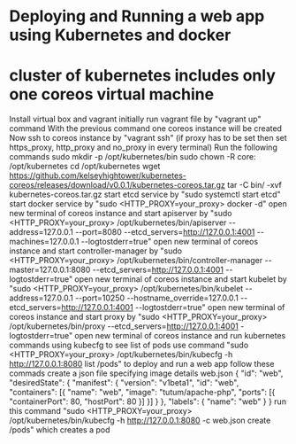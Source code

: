 Deploying and Running a web app using Kubernetes and docker
==================
cluster of kubernetes includes only one coreos virtual machine
==================

Install virtual box and vagrant initially
run vagrant file by "vagrant up" command
With the previous command one coreos instance will be created
Now ssh to coreos instance by "vagrant ssh"
(if proxy has to be set then set https_proxy, http_proxy and no_proxy in every terminal)
Run the following commands 
	sudo mkdir -p /opt/kubernetes/bin 
	sudo chown -R core: /opt/kubernetes
	cd /opt/kubernetes
	wget https://github.com/kelseyhightower/kubernetes-coreos/releases/download/v0.0.1/kubernetes-coreos.tar.gz
	tar -C bin/ -xvf kubernetes-coreos.tar.gz
	start etcd service by "sudo systemctl start etcd"
	start docker service by "sudo <HTTP_PROXY=your_proxy> docker -d"
	open new terminal of coreos instance and start apiserver by "sudo <HTTP_PROXY=your_proxy> /opt/kubernetes/bin/apiserver --address=127.0.0.1 --port=8080 --etcd_servers=http://127.0.0.1:4001 --machines=127.0.0.1 --logtostderr=true"
	open new terminal of coreos instance and start controller-manager by "sudo <HTTP_PROXY=your_proxy> /opt/kubernetes/bin/controller-manager --master=127.0.0.1:8080 --etcd_servers=http://127.0.0.1:4001 --logtostderr=true"
	open new terminal of coreos instance and start kubelet by "sudo <HTTP_PROXY=your_proxy> /opt/kubernetes/bin/kubelet --address=127.0.0.1 --port=10250 --hostname_override=127.0.0.1 --etcd_servers=http://127.0.0.1:4001 --logtostderr=true"
	open new terminal of coreos instance and start proxy by "sudo <HTTP_PROXY=your_proxy> /opt/kubernetes/bin/proxy --etcd_servers=http://127.0.0.1:4001 -logtostderr=true"
	open new terminal of coreos instance and run kubernetes commands using kubecfg 
		to see list of pods use command "sudo <HTTP_PROXY=your_proxy> /opt/kubernetes/bin/kubecfg -h http://127.0.0.1:8080 list /pods"
		to deploy and run a web app follow these commads
			create a json file specifying image details
				web.json
					{
					  "id": "web",
					  "desiredState": {
					    "manifest": {
					      "version": "v1beta1",
					      "id": "web",
					      "containers": [{
						"name": "web",
						"image": "tutum/apache-php",
						"ports": [{
						  "containerPort": 80,
						  "hostPort": 80 
						}]
					      }]
					    }
					  },
					  "labels": {
					    "name": "web"
					  }
					}
			run this command "sudo <HTTP_PROXY=your_proxy> /opt/kubernetes/bin/kubecfg -h http://127.0.0.1:8080 -c web.json create /pods" which creates a pod
			
	
	
	
	
